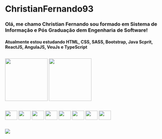 
# ChristianFernando93
### Olá, me chamo Christian Fernando sou formado em Sistema de Informação e Pós Graduação dem Engenharia de Software!

#### Atualmente estou estudando HTML, CSS, SASS, Bootstrap, Java Scprit, ReactJS, AngulaJS, VeuJs e TypeScript

 ##

<div id="cabecalho">
    <img height="140em" src="https://github-readme-stats.vercel.app/api?username=Christian-Fernando993&show_icons=true&theme=dark&include_all_commits=true&count_private=true">
    <img height="140em" src="https://github-readme-stats.vercel.app/api/top-langs/?username=Christian-Fernando993&layout=compact&langs_count=16&theme=dark">
</div>

##

<div id="corpo">
    <img align="center" height="30" width="40" src="https://cdn.jsdelivr.net/gh/devicons/devicon/icons/html5/html5-original-wordmark.svg" />
    <img align="center" height="30" width="40" src="https://cdn.jsdelivr.net/gh/devicons/devicon/icons/css3/css3-original-wordmark.svg" />
    <img align="center" height="30" width="40" src="https://cdn.jsdelivr.net/gh/devicons/devicon/icons/javascript/javascript-original.svg" />
    <img align="center" height="30" width="40" src="https://cdn.jsdelivr.net/gh/devicons/devicon/icons/sass/sass-original.svg" />
    <img align="center" height="30" width="40" src="https://cdn.jsdelivr.net/gh/devicons/devicon/icons/bootstrap/bootstrap-original-wordmark.svg" />
    <img align="center" height="30" width="40" src="https://cdn.jsdelivr.net/gh/devicons/devicon/icons/react/react-original.svg" />
    <img align="center" height="30" width="40" src="https://cdn.jsdelivr.net/gh/devicons/devicon/icons/angularjs/angularjs-original.svg" />
    <img align="center" height="30" width="40" src="https://cdn.jsdelivr.net/gh/devicons/devicon/icons/typescript/typescript-original.svg" />
</div>

##

<div id="rodape">
    <a href="https://www.linkedin.com/in/christianfernando/" target="_blank"><img src="https://img.shields.io/badge/LinkedIn-0077B5?style=for-the-badge&logo=linkedin&logoColor=white"></a>
</div>
